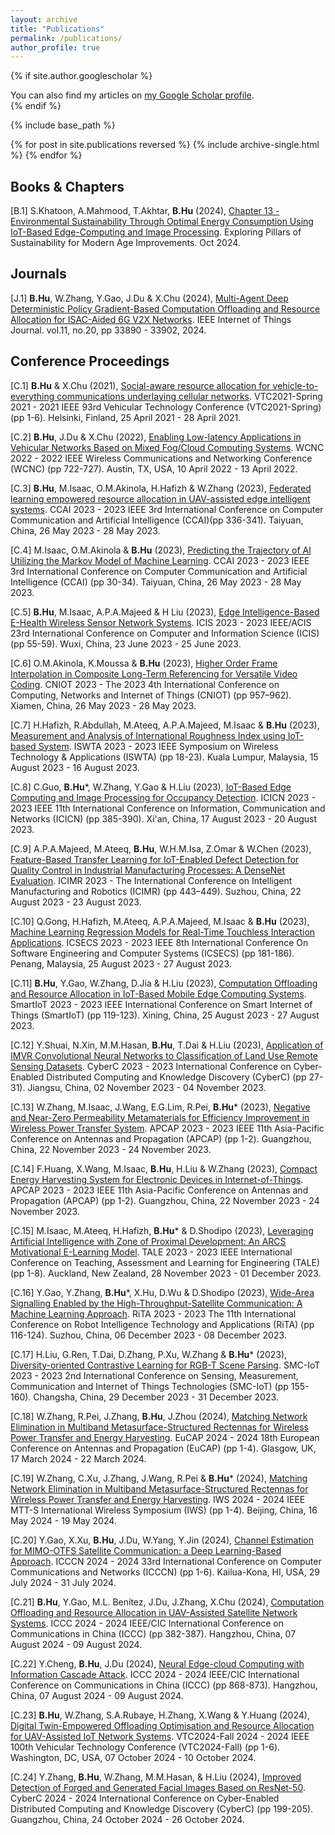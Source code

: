 ```yaml
---
layout: archive
title: "Publications"
permalink: /publications/
author_profile: true
---
```


{% if site.author.googlescholar %}
  <div class="wordwrap">You can also find my articles on <a href="{{site.author.googlescholar}}">my Google Scholar profile</a>.</div>
{% endif %}

{% include base_path %}

{% for post in site.publications reversed %}
  {% include archive-single.html %}
{% endfor %}

## Books & Chapters

[B.1] S.Khatoon, A.Mahmood, T.Akhtar, **B.Hu** (2024), [Chapter 13 - Environmental Sustainability Through Optimal Energy Consumption Using IoT-Based Edge-Computing and Image Processing](https://www.igi-global.com/book/exploring-pillars-sustainability-modern-age/341585). Exploring Pillars of Sustainability for Modern Age Improvements. Oct 2024.

## Journals

[J.1] **B.Hu**, W.Zhang, Y.Gao, J.Du & X.Chu (2024), [Multi-Agent Deep Deterministic Policy Gradient-Based Computation Offloading and Resource Allocation for ISAC-Aided 6G V2X Networks](https://ieeexplore.ieee.org/abstract/document/10606449). IEEE Internet of Things Journal. vol.11, no.20, pp 33890 - 33902, 2024.


## Conference Proceedings


[C.1] **B.Hu** & X.Chu (2021), [Social-aware resource allocation for vehicle-to-everything communications underlaying cellular networks](https://ieeexplore.ieee.org/abstract/document/9448929). VTC2021-Spring 2021 - 2021 IEEE 93rd Vehicular Technology Conference (VTC2021-Spring) (pp 1-6). Helsinki, Finland, 25 April 2021 - 28 April 2021.

[C.2] **B.Hu**, J.Du & X.Chu (2022), [Enabling Low-latency Applications in Vehicular Networks Based on Mixed Fog/Cloud Computing Systems](https://ieeexplore.ieee.org/abstract/document/9771889). WCNC 2022 - 2022 IEEE Wireless Communications and Networking Conference (WCNC) (pp 722-727). Austin, TX, USA, 10 April 2022 - 13 April 2022.

[C.3] **B.Hu**, M.Isaac, O.M.Akinola, H.Hafizh & W.Zhang (2023), [Federated learning empowered resource allocation in UAV-assisted edge intelligent systems](https://ieeexplore.ieee.org/abstract/document/10201325). CCAI 2023 - 2023 IEEE 3rd International Conference on Computer Communication and Artificial Intelligence (CCAI)(pp 336-341). Taiyuan, China, 26 May 2023 - 28 May 2023.

[C.4] M.Isaac, O.M.Akinola & **B.Hu** (2023), [Predicting the Trajectory of AI Utilizing the Markov Model of Machine Learning](https://ieeexplore.ieee.org/abstract/document/10201251). CCAI 2023 - 2023 IEEE 3rd International Conference on Computer Communication and Artificial Intelligence (CCAI) (pp 30-34). Taiyuan, China, 26 May 2023 - 28 May 2023.

[C.5] **B.Hu**, M.Isaac, A.P.A.Majeed & H Liu (2023), [Edge Intelligence-Based E-Health Wireless Sensor Network Systems](https://ieeexplore.ieee.org/abstract/document/10210225). ICIS 2023 - 2023 IEEE/ACIS 23rd International Conference on Computer and Information Science (ICIS) (pp 55-59). Wuxi, China, 23 June 2023 - 25 June 2023.

[C.6] O.M.Akinola, K.Moussa & **B.Hu** (2023), [Higher Order Frame Interpolation in Composite Long-Term Referencing for Versatile Video Coding](https://dl.acm.org/doi/abs/10.1145/3603781.3604220). CNIOT 2023 - The 2023 4th International Conference on Computing, Networks and Internet of Things (CNIOT) (pp 957–962). Xiamen, China, 26 May 2023 - 28 May 2023.

[C.7] H.Hafizh, R.Abdullah, M.Ateeq, A.P.A.Majeed, M.Isaac & **B.Hu** (2023), [Measurement and Analysis of International Roughness Index using IoT-based System](https://ieeexplore.ieee.org/abstract/document/10249899). ISWTA 2023 - 2023 IEEE Symposium on Wireless Technology & Applications (ISWTA) (pp 18-23). Kuala Lumpur, Malaysia, 15 August 2023 - 16 August 2023.

[C.8] C.Guo, **B.Hu***, W.Zhang, Y.Gao & H.Liu (2023), [IoT-Based Edge Computing and Image Processing for Occupancy Detection](https://ieeexplore.ieee.org/abstract/document/10393844). ICICN 2023 - 2023 IEEE 11th International Conference on Information, Communication and Networks (ICICN) (pp 385-390). Xi'an, China, 17 August 2023 - 20 August 2023.

[C.9] A.P.A.Majeed, M.Ateeq, **B.Hu**, W.H.M.Isa, Z.Omar & W.Chen (2023), [Feature-Based Transfer Learning for IoT-Enabled Defect Detection for Quality Control in Industrial Manufacturing Processes: A DenseNet Evaluation](https://link.springer.com/chapter/10.1007/978-981-99-8498-5_36). ICIMR 2023 - The International Conference on Intelligent Manufacturing and Robotics (ICIMR) (pp 443–449). Suzhou, China, 22 August 2023 - 23 August 2023.

[C.10] Q.Gong, H.Hafizh, M.Ateeq, A.P.A.Majeed, M.Isaac & **B.Hu** (2023), [Machine Learning Regression Models for Real-Time Touchless Interaction Applications](https://ieeexplore.ieee.org/abstract/document/10256278). ICSECS 2023 - 2023 IEEE 8th International Conference On Software Engineering and Computer Systems (ICSECS) (pp 181-186). Penang, Malaysia, 25 August 2023 - 27 August 2023.

[C.11] **B.Hu**, Y.Gao, W.Zhang, D.Jia & H.Liu (2023), [Computation Offloading and Resource Allocation in IoT-Based Mobile Edge Computing Systems](https://ieeexplore.ieee.org/abstract/document/10256278). SmartIoT 2023 - 2023 IEEE International Conference on Smart Internet of Things (SmartIoT) (pp 119-123). Xining, China, 25 August 2023 - 27 August 2023.

[C.12] Y.Shuai, N.Xin, M.M.Hasan, **B.Hu**, T.Dai & H.Liu (2023), [Application of IMVR Convolutional Neural Networks to Classification of Land Use Remote Sensing Datasets](https://ieeexplore.ieee.org/abstract/document/10438746). CyberC 2023 - 2023 International Conference on Cyber-Enabled Distributed Computing and Knowledge Discovery (CyberC) (pp 27-31). Jiangsu, China, 02 November 2023 - 04 November 2023.

[C.13] W.Zhang, M.Isaac, J.Wang, E.G.Lim, R.Pei, **B.Hu*** (2023), [Negative and Near-Zero Permeability Metamaterials for Efficiency Improvement in Wireless Power Transfer System](https://ieeexplore.ieee.org/abstract/document/10469935). APCAP 2023 - 2023 IEEE 11th Asia-Pacific Conference on Antennas and Propagation (APCAP) (pp 1-2). Guangzhou, China, 22 November 2023 - 24 November 2023.

[C.14] F.Huang, X.Wang, M.Isaac, **B.Hu**, H.Liu & W.Zhang (2023), [Compact Energy Harvesting System for Electronic Devices in Internet-of-Things](https://ieeexplore.ieee.org/abstract/document/10469954). APCAP 2023 - 2023 IEEE 11th Asia-Pacific Conference on Antennas and Propagation (APCAP) (pp 1-2). Guangzhou, China, 22 November 2023 - 24 November 2023.

[C.15] M.Isaac, M.Ateeq, H.Hafizh, **B.Hu*** & D.Shodipo (2023), [Leveraging Artificial Intelligence with Zone of Proximal Development: An ARCS Motivational E-Learning Model](https://ieeexplore.ieee.org/abstract/document/10398344). TALE 2023 - 2023 IEEE International Conference on Teaching, Assessment and Learning for Engineering (TALE) (pp 1-8). Auckland, New Zealand, 28 November 2023 - 01 December 2023.

[C.16] Y.Gao, Y.Zhang, **B.Hu***, X.Hu, D.Wu & D.Shodipo (2023), [Wide-Area Signalling Enabled by the High-Throughput-Satellite Communication: A Machine Learning Approach](https://link.springer.com/chapter/10.1007/978-3-031-70684-4_10). RiTA 2023 - 2023 The 11th International Conference on Robot Intelligence Technology and Applications (RiTA) (pp 116-124). Suzhou, China, 06 December 2023 - 08 December 2023.

[C.17] H.Liu, G.Ren, T.Dai, D.Zhang, P.Xu, W.Zhang & **B.Hu*** (2023), [Diversity-oriented Contrastive Learning for RGB-T Scene Parsing](https://ieeexplore.ieee.org/abstract/document/10538814). SMC-IoT 2023 - 2023 2nd International Conference on Sensing, Measurement, Communication and Internet of Things Technologies (SMC-IoT) (pp 155-160). Changsha, China, 29 December 2023 - 31 December 2023.
 
[C.18] W.Zhang, R.Pei, J.Zhang, **B.Hu**, J.Zhou (2024), [Matching Network Elimination in Multiband Metasurface-Structured Rectennas for Wireless Power Transfer and Energy Harvesting](http://ieeexplore.ieee.org/abstract/document/10501137). EuCAP 2024 - 2024 18th European Conference on Antennas and Propagation (EuCAP) (pp 1-4). Glasgow, UK, 17 March 2024 - 22 March 2024.

[C.19] W.Zhang, C.Xu, J.Zhang, J.Wang, R.Pei & **B.Hu*** (2024), [Matching Network Elimination in Multiband Metasurface-Structured Rectennas for Wireless Power Transfer and Energy Harvesting](https://ieeexplore.ieee.org/abstract/document/10713696). IWS 2024 - 2024 IEEE MTT-S International Wireless Symposium (IWS) (pp 1-4). Beijing, China, 16 May 2024 - 19 May 2024.

[C.20] Y.Gao, X.Xu, **B.Hu**, J.Du, W.Yang, Y.Jin (2024), [Channel Estimation for MIMO-OTFS Satellite Communication: a Deep Learning-Based Approach](https://ieeexplore.ieee.org/document/10637519). ICCCN 2024 - 2024 33rd International Conference on Computer Communications and Networks (ICCCN) (pp 1-6). Kailua-Kona, HI, USA, 29 July 2024 - 31 July 2024.

[C.21] **B.Hu**, Y.Gao, M.L. Benítez, J.Du, J.Zhang, X.Chu (2024), [Computation Offloading and Resource Allocation in UAV-Assisted Satellite Network Systems](https://ieeexplore.ieee.org/document/10681822). ICCC 2024 - 2024 IEEE/CIC International Conference on Communications in China (ICCC) (pp 382-387). Hangzhou, China, 07 August 2024 - 09 August 2024.

[C.22] Y.Cheng, **B.Hu**, J.Du (2024), [Neural Edge-cloud Computing with Information Cascade Attack](https://ieeexplore.ieee.org/document/10681762). ICCC 2024 - 2024 IEEE/CIC International Conference on Communications in China (ICCC) (pp 868-873). Hangzhou, China, 07 August 2024 - 09 August 2024.

[C.23] **B.Hu**, W.Zhang, S.A.Rubaye, H.Zhang, X.Wang & Y.Huang (2024), [Digital Twin-Empowered Offloading Optimisation and Resource Allocation for UAV-Assisted IoT Network Systems](https://ieeexplore.ieee.org/abstract/document/10757686). VTC2024-Fall 2024 - 2024 IEEE 100th Vehicular Technology Conference (VTC2024-Fall) (pp 1-6). Washington, DC, USA, 07 October 2024 - 10 October 2024.

[C.24] Y.Zhang, **B.Hu**, W.Zhang, M.M.Hasan, & H.Liu (2024), [Improved Detection of Forged and Generated Facial Images Based on ResNet-50](https://ieeexplore.ieee.org/abstract/document/10771480). CyberC 2024 - 2024 International Conference on Cyber-Enabled Distributed Computing and Knowledge Discovery (CyberC) (pp 199-205). Guangzhou, China, 24 October 2024 - 26 October 2024.
